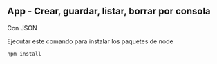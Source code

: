 
## App - Crear, guardar, listar, borrar por consola

Con JSON

Ejecutar este comando para instalar los paquetes de node  

```
npm install
````